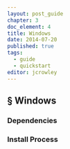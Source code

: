 ```yaml
---
layout: post_guide
chapter: 3
doc_element: 4
title: Windows
date: 2014-07-20
published: true
tags:
  - guide
  - quickstart
editor: jcrowley
---
```


## &sect; Windows



### Dependencies

### Install Process

